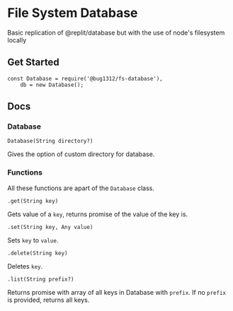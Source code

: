 # File System Database

Basic replication of @replit/database but with the use of node's filesystem locally

## Get Started
    const Database = require('@bug1312/fs-database'),
        db = new Database();

## Docs

### Database
    Database(String directory?)
Gives the option of custom directory for database.

### Functions
All these functions are apart of the `Database` class.

    .get(String key)
Gets value of a `key`, returns promise of the value of the key is.

    .set(String key, Any value)
Sets `key` to `value`.

    .delete(String key)
Deletes `key`.

    .list(String prefix?)
Returns promise with array of all keys in Database with `prefix`. If no `prefix` is provided, returns all keys.
